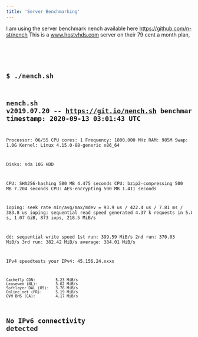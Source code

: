 ```yaml
---
title: 'Server Benchmarking'
---
```


I am using the server benchmark nench available here https://github.com/n-st/nench
This is a www.hostvhds.com server on their 79 cent a month plan,

<code>
    <pre>

$ ./nench.sh
-------------------------------------------------
 nench.sh v2019.07.20 -- https://git.io/nench.sh
 benchmark timestamp:    2020-09-13 03:01:43 UTC
-------------------------------------------------

Processor:    06/55
CPU cores:    1
Frequency:    1800.000 MHz
RAM:          985M
Swap:         1.0G
Kernel:       Linux 4.15.0-88-generic x86_64

Disks:
sda     10G  HDD

CPU: SHA256-hashing 500 MB
    4.475 seconds
CPU: bzip2-compressing 500 MB
    7.204 seconds
CPU: AES-encrypting 500 MB
    1.411 seconds

ioping: seek rate
    min/avg/max/mdev = 93.9 us / 422.4 us / 7.81 ms / 383.8 us
ioping: sequential read speed
    generated 4.37 k requests in 5.00 s, 1.07 GiB, 873 iops, 218.5 MiB/s

dd: sequential write speed
    1st run:    399.59 MiB/s
    2nd run:    370.03 MiB/s
    3rd run:    382.42 MiB/s
    average:    384.01 MiB/s

IPv4 speedtests
    your IPv4:    45.156.24.xxxx

    Cachefly CDN:         5.23 MiB/s
    Leaseweb (NL):        3.62 MiB/s
    Softlayer DAL (US):   3.76 MiB/s
    Online.net (FR):      5.19 MiB/s
    OVH BHS (CA):         4.17 MiB/s

No IPv6 connectivity detected
-------------------------------------------------

</pre>
</code>
